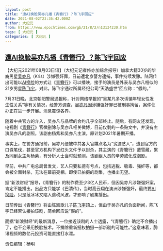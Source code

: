 ```yaml
---
layout: post
title: "遭AI换脸吴亦凡播《青簪行》？陈飞宇回应"
date: 2021-08-02T23:36:42.000Z
author: 大纪元
from: https://www.epochtimes.com/gb/21/8/2/n13134230.htm
tags: [ 大纪元 ]
categories: [ 大纪元 ]
---
```

<!--1627947402000-->
[遭AI换脸吴亦凡播《青簪行》？陈飞宇回应](https://www.epochtimes.com/gb/21/8/2/n13134230.htm)
------

<div>
<p>【大纪元2021年08月03日讯】（大纪元记者佟亦加综合报导）加拿大籍30岁的华裔男星<a href="https://www.epochtimes.com/gb/tag/%E5%90%B4%E4%BA%A6%E5%87%A1.html">吴亦凡</a>（Kris）涉嫌强奸罪，日前遭北京警方逮捕，事件持续发酵。陆网传出可能以<a href="https://www.epochtimes.com/gb/tag/ai%E6%8D%A2%E8%84%B8.html">AI换脸</a>的方式让《<a href="https://www.epochtimes.com/gb/tag/%E9%9D%92%E7%B0%AA%E8%A1%8C.html">青簪行</a>》可以播映，接手的演员是外表与吴亦凡相似的21岁男星<a href="https://www.epochtimes.com/gb/tag/%E9%99%88%E9%A3%9E%E5%AE%87.html">陈飞宇</a>。对此，陈飞宇通过所属经纪公司“天浩盛世”回应称：“假的。”</p><p>7月31日晚，北京朝阳警局通报称，针对网络举报的“吴某凡多次诱骗年轻女性发生性关系”等有关情况，经警方调查，<a href="https://www.epochtimes.com/gb/tag/%E5%90%B4%E4%BA%A6%E5%87%A1.html">吴亦凡</a>因涉嫌强奸罪已被刑事拘留，案件侦办正在进一步开展。消息震惊各界。</p><p>随着中共官方的介入，吴亦凡与品牌的合约几乎全部终止。随后，有网友还发现，电视剧《<a href="https://www.epochtimes.com/gb/tag/%E9%9D%92%E7%B0%AA%E8%A1%8C.html">青簪行</a>》官微删除与吴亦凡相关微博，目前仅剩的一条贴文中，并没有主演吴亦凡的剧照。该剧由杨紫和吴亦凡主演，原计划2021年暑期开播。</p><p>事实上，在警方通报前，吴亦凡便被中共各大官媒点名为“劣迹艺人”，遭到官方的口诛笔伐，甚至官方机构下发红头文件予以封杀，其主演的《青簪行》遭雪藏，累及同剧女主角杨紫，有分析人士当时就预测，该剧组人员的辛劳或化成泡影。</p><p>早前，中共广电总局曾发文，艺人只要私德有亏点，包括逃税、吸毒、强奸等，都会被全面封杀，无法在幕前亮相。即使已拍摄的剧集，也播出无望。</p><p>据“新浪财经”报导，《青簪行》的制作费至少3亿人民币，但因吴亦凡涉嫌强奸案，肯定不能播出，出品方只能学《巴清传》，当时高云翔在澳洲涉嫌强奸，最终要<a href="https://www.epochtimes.com/gb/tag/ai%E6%8D%A2%E8%84%B8.html">AI换脸</a>，只是范冰冰又陷入逃税风波，才影响了剧集播出。</p><p>日前传出《青簪行》将由陈凯歌儿子<a href="https://www.epochtimes.com/gb/tag/%E9%99%88%E9%A3%9E%E5%AE%87.html">陈飞宇</a>顶上，但由于吴亦凡的负面新闻，陈飞宇已经否认接拍该剧，简单回应说“假的”。</p><p>而据“新浪财经”的最新消息，一位接近该剧的人士透露，“《青簪行》确定不会播出了，也不会采用换脸技术，不排除重新授权拍摄一部新剧的可能性。”这意味着，腾讯视频的数亿元投资可能直接打水漂。</p><p>责任编辑：杨明</p>
</div>
